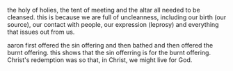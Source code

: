 the holy of holies, the tent of meeting and the altar all needed to be cleansed. this is
because we are full of uncleanness, including our birth (our source), our contact with people,
our expression (leprosy) and everything that issues out from us.

aaron first offered the sin offering and then bathed and then offered the burnt offering.
this shows that the sin offerring is for the burnt offering. Christ's redemption was
so that, in Christ, we might live for God.
